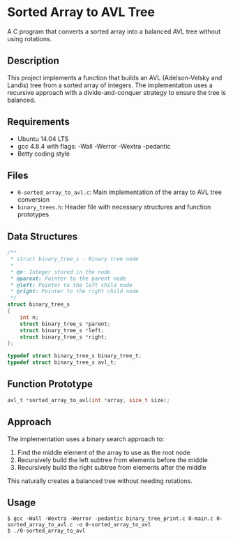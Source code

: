 # Sorted Array to AVL Tree

A C program that converts a sorted array into a balanced AVL tree without using rotations.

## Description

This project implements a function that builds an AVL (Adelson-Velsky and Landis) tree from a sorted array of integers. The implementation uses a recursive approach with a divide-and-conquer strategy to ensure the tree is balanced.

## Requirements

- Ubuntu 14.04 LTS
- gcc 4.8.4 with flags: -Wall -Werror -Wextra -pedantic
- Betty coding style

## Files

- `0-sorted_array_to_avl.c`: Main implementation of the array to AVL tree conversion
- `binary_trees.h`: Header file with necessary structures and function prototypes

## Data Structures

```c
/**
 * struct binary_tree_s - Binary tree node
 *
 * @n: Integer stored in the node
 * @parent: Pointer to the parent node
 * @left: Pointer to the left child node
 * @right: Pointer to the right child node
 */
struct binary_tree_s
{
    int n;
    struct binary_tree_s *parent;
    struct binary_tree_s *left;
    struct binary_tree_s *right;
};

typedef struct binary_tree_s binary_tree_t;
typedef struct binary_tree_s avl_t;
```

## Function Prototype

```c
avl_t *sorted_array_to_avl(int *array, size_t size);
```

## Approach

The implementation uses a binary search approach to:
1. Find the middle element of the array to use as the root node
2. Recursively build the left subtree from elements before the middle
3. Recursively build the right subtree from elements after the middle

This naturally creates a balanced tree without needing rotations.

## Usage

```
$ gcc -Wall -Wextra -Werror -pedantic binary_tree_print.c 0-main.c 0-sorted_array_to_avl.c -o 0-sorted_array_to_avl
$ ./0-sorted_array_to_avl
```
